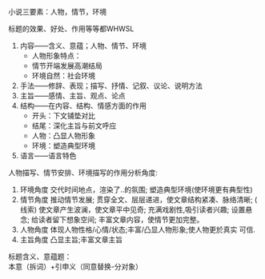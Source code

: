 小说三要素：人物，情节，环境

标题的效果、好处、作用等等都WHWSL
1. 内容——含义、意蕴；人物、情节、环境
   - 人物形象特点： 
   - 情节开端发展高潮结局
   - 环境自然：社会环境
2. 手法——修辞、表现；描写、抒情、记叙、议论、说明方法
3. 主旨——感情、主旨、观点、论点
4. 结构——在内容、结构、情感方面的作用
   - 开头：下文铺垫对比
   - 结尾：深化主旨与前文呼应
   - 人物：凸显人物形象
   - 环境：塑造典型环境 
5. 语言——语言特色
   
人物描写、情节安排、环境描写的作用分析角度:
1. 环境角度
交代时间地点，渲染了..的氛围;
塑造典型环境(使环境更有典型性)
2. 情节角度
推动情节发展;
贯穿全文、层层递进，使文章结构紧凑、脉络清晰; ( 线索)
使文章产生波澜，使文章平中见奇;
充满戏剧性,吸引读者兴趣;
设置悬念;
给读者留下想象空间;
丰富文章内容，使情节更加完整。
3. 人物角度
体现人物性格/心情/状态;丰富/凸显人物形象;使人物更於真实
可信.
4. 主旨角度
凸显主旨;丰富文章主旨


标题含义、意蕴题：  
本意（拆词）+引申义（同意替换-分对象）